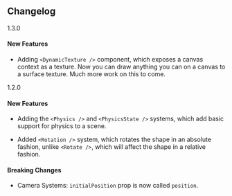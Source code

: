 ## Changelog

1.3.0

#### New Features

- Adding `<DynamicTexture />` component, which exposes a canvas context as a texture. Now you can draw anything you can on a canvas to a surface texture. Much more work on this to come.

1.2.0

#### New Features
- Adding the `<Physics />` and `<PhysicsState />` systems, which add basic support for physics to a scene.

- Added `<Rotation />` system, which rotates the shape in an absolute fashion, unlike `<Rotate />`, which will affect the shape in a relative fashion.

#### Breaking Changes
- Camera Systems: `initialPosition` prop is now called `position`.
